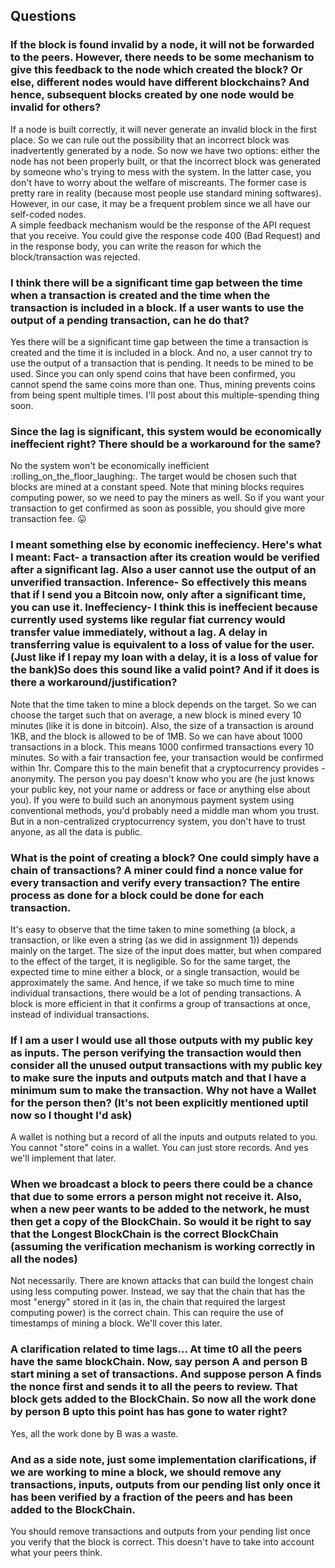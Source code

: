 ## Questions

### If the block is found invalid by a node, it will not be forwarded to the peers. However, there needs to be some mechanism to give this feedback to the node which created the block? Or else, different nodes would have different blockchains? And hence, subsequent blocks created by one node would be invalid for others?

If a node is built correctly, it will never generate an invalid block in the first place. So we can rule out the possibility that an incorrect block was inadvertently generated by a node. So now we have two options: either the node has not been properly built, or that the incorrect block was generated by someone who's trying to mess with the system. In the latter case, you don't have to worry about the welfare of miscreants. The former case is pretty rare in reality (because most people use standard mining softwares). However, in our case, it may be a frequent problem since we all have our self-coded nodes.  
A simple feedback mechanism would be the response of the API request that you receive. You could give the response code 400 (Bad Request) and in the response body, you can write the reason for which the block/transaction was rejected.

### I think there will be a significant time gap between the time when a transaction is created and the time when the transaction is included in a block. If a user wants to use the output of a pending transaction, can he do that?

Yes there will be a significant time gap between the time a transaction is created and the time it is included in a block. And no, a user cannot try to use the output of a transaction that is pending. It needs to be mined to be used. Since you can only spend coins that have been confirmed, you cannot spend the same coins more than one. Thus, mining prevents coins from being spent multiple times. I'll post about this multiple-spending thing soon.

### Since the lag is significant, this system would be economically ineffecient right? There should be a workaround for the same?

No the system won't be economically inefficient :rolling_on_the_floor_laughing:. The target would be chosen such that blocks are mined at a constant speed. Note that mining blocks requires computing power, so we need to pay the miners as well. So if you want your transaction to get confirmed as soon as possible, you should give more transaction fee. :stuck_out_tongue:

### I meant something else by economic ineffeciency. Here's what I meant: Fact-  a transaction after its creation would be verified after a significant lag. Also a user cannot use the output of an unverified transaction. Inference- So effectively this means that if I send you a Bitcoin now, only after a significant time, you can use it. Ineffeciency- I think this is ineffecient because currently used systems like regular fiat currency would transfer value immediately, without a lag. A delay in transferring value is equivalent to a loss of value for the user. (Just like if I repay my loan with a delay, it is a loss of value for the bank)So does this sound like a valid point? And if it does is there a workaround/justification?

Note that the time taken to mine a block depends on the target. So we can choose the target such that on average, a new block is mined every 10 minutes (like it is done in bitcoin). Also, the size of a transaction is around 1KB, and the block is allowed to be of 1MB. So we can have about 1000 transactions in a block. This means 1000 confirmed transactions every 10 minutes. So with a fair transaction fee, your transaction would be confirmed within 1hr.
Compare this to the main benefit that a cryptocurrency provides - anonymity. The person you pay doesn't know who you are (he just knows your public key, not your name or address or face or anything else about you). If you were to build such an anonymous payment system using conventional methods, you'd probably need a middle man whom you trust. But in a non-centralized cryptocurrency system, you don't have to trust anyone, as all the data is public.

### What is the point of creating a block? One could simply have a chain of transactions? A miner could find a nonce value for every transaction and verify every transaction? The entire process as done for a block could be done for each transaction.

It's easy to observe that the time taken to mine something (a block, a transaction, or like even a string (as we did in assignment 1)) depends mainly on the target. The size of the input does matter, but when compared to the effect of the target, it is negligible. So for the same target, the expected time to mine either a block, or a single transaction, would be approximately the same. And hence, if we take so much time to mine individual transactions, there would be a lot of pending transactions. A block is more efficient in that it confirms a group of transactions at once, instead of individual transactions.

### If I am a user I would use all those outputs with my public key as inputs. The person verifying the transaction would then consider all the unused output transactions with my public key to make sure the inputs and outputs match and that I have a minimum sum to make the transaction. Why not have a Wallet for the person then? (It's not been explicitly mentioned uptil now so I thought I'd ask)

A wallet is nothing but a record of all the inputs and outputs related to you. You cannot "store" coins in a wallet. You can just store records. And yes we'll implement that later.

### When we broadcast a block to peers there could be a chance that due to some errors a person might not receive it. Also, when a new peer wants to be added to the network, he must then get a copy of the BlockChain. So would it be right to say that the Longest BlockChain is the correct BlockChain (assuming the verification mechanism is working correctly in all the nodes) 

Not necessarily. There are known attacks that can build the longest chain using less computing power. Instead, we say that the chain that has the most "energy" stored in it (as in, the chain that required the largest computing power) is the correct chain. This can require the use of timestamps of mining a block. We'll cover this later.

### A clarification related to time lags... At time t0 all the peers have the same blockChain. Now, say person A and person B start mining a set of transactions. And suppose person A finds the nonce first and sends it to all the peers to review. That block gets added to the BlockChain. So now all the work done by person B upto this point has has gone to water right?

Yes, all the work done by B was a waste.

### And as a side note, just some implementation clarifications, if we are working to mine a block, we should remove any transactions, inputs, outputs from our pending list only once it has been verified by a fraction of the peers and has been added to the BlockChain.

You should remove transactions and outputs from your pending list once you verify that the block is correct. This doesn't have to take into account what your peers think.

